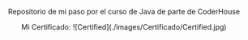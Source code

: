  <p align="center">
  Repositorio de mi paso por el curso de Java de parte de CoderHouse
</p>

<p align="center">
  Mi Certificado:
![Certified](./images/Certificado/Certified.jpg)
</p>
